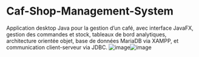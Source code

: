 # Caf-Shop-Management-System
Application desktop Java pour la gestion d’un café, avec interface JavaFX, gestion des commandes et stock, tableaux de bord analytiques, architecture orientée objet, base de données MariaDB via XAMPP, et communication client-serveur via JDBC.
![image](https://github.com/user-attachments/assets/251e5b83-dfeb-496a-9039-f714ad600505)![image](https://github.com/user-attachments/assets/30aa4436-bcf9-4cc1-9112-f0cbd9657a35)
